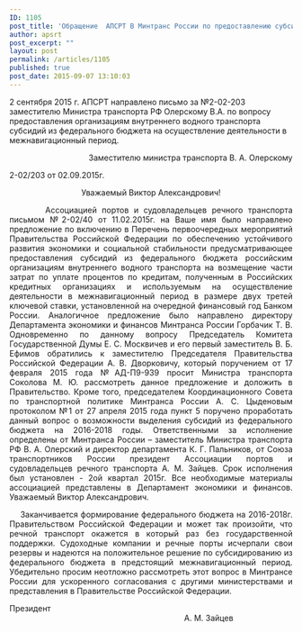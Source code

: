 ```yaml
---
ID: 1105
post_title: 'Обращение  АПСРТ В Минтранс России по предоставлению субсидий'
author: apsrt
post_excerpt: ""
layout: post
permalink: /articles/1105
published: true
post_date: 2015-09-07 13:10:03
---
```

2 сентября 2015 г. АПСРТ направлено письмо за №2-02-203 заместителю Министра транспорта РФ Олерскому В.А. по вопросу предоставления организациям внутреннего водного транспорта субсидий из федерального бюджета на осуществление деятельности в межнавигационный период. <p style="text-align: right;">
</p>

<p style="text-align: right;">
</p>

<p style="text-align: right;">
</p>

<p style="text-align: right;">
  Заместителю министра транспорта В. А. Олерскому
</p> 2-02/203 от 02.09.2015г. 

<p style="text-align: center;">
  Уважаемый Виктор Александрович!
</p>

<p style="text-align: justify;">
         Ассоциацией портов и судовладельцев речного транспорта письмом №2-02/40 от 11.02.2015г. на Ваше имя было направлено предложение по включению в Перечень первоочередных мероприятий Правительства Российской Федерации по обеспечению устойчивого развития экономики и социальной стабильности предусматривающее предоставления субсидий из федерального бюджета российским организациям внутреннего водного транспорта на возмещение части затрат по уплате процентов по кредитам, полученным в Российских кредитных организациях и используемым на осуществление деятельности в межнавигационный период в размере двух третей ключевой ставки, установленной на очередной финансовый год Банком России. Аналогичное предложение было направлено директору Департамента экономики и финансов Минтранса России Горбачик Т. В. Одновременно по данному вопросу Председатель Комитета Государственной Думы Е. С. Москвичев и его первый заместитель В. Б. Ефимов обратились к заместителю Председателя Правительства Российской Федерации А. В. Дворковичу, который поручением от 17 февраля 2015 года №АД-П9-939 просит Министра транспорта Соколова М. Ю. рассмотреть данное предложение и доложить в Правительство. Кроме того, председателем Координационного Совета по транспортной политике Минтранса России А. С. Цыденовым протоколом №1 от 27 апреля 2015 года пункт 5 поручено проработать данный вопрос о возможности выделения субсидий из федерального бюджета на 2016-2018 годы. Ответственными за исполнение определены от Минтранса России – заместитель Министра транспорта РФ В. А. Олерский и директор департамента К. Г. Пальников, от Союза транспортников России президент Ассоциации портов и судовладельцев речного транспорта А. М. Зайцев. Срок исполнения был установлен - 2ой квартал 2015г. Все необходимые материалы ассоциацией представлены в Департамент экономики и финансов. Уважаемый Виктор Александрович.
</p>

<p style="text-align: justify;">
      Заканчивается формирование федерального бюджета на 2016-2018г. Правительством Российской Федерации и может так произойти, что речной транспорт окажется в который раз без государственной поддержки. Судоходные компании и речные порты исчерпали свои резервы и надеются на положительное решение по субсидированию из федерального бюджета в предстоящий межнавигационный период. Убедительно просим неотложно рассмотреть этот вопрос в Минтрансе России для ускоренного согласования с другими министерствами и представления в Правительстве Российской Федерации.
</p> Президент                                                                                                                                                                                            А. М. Зайцев